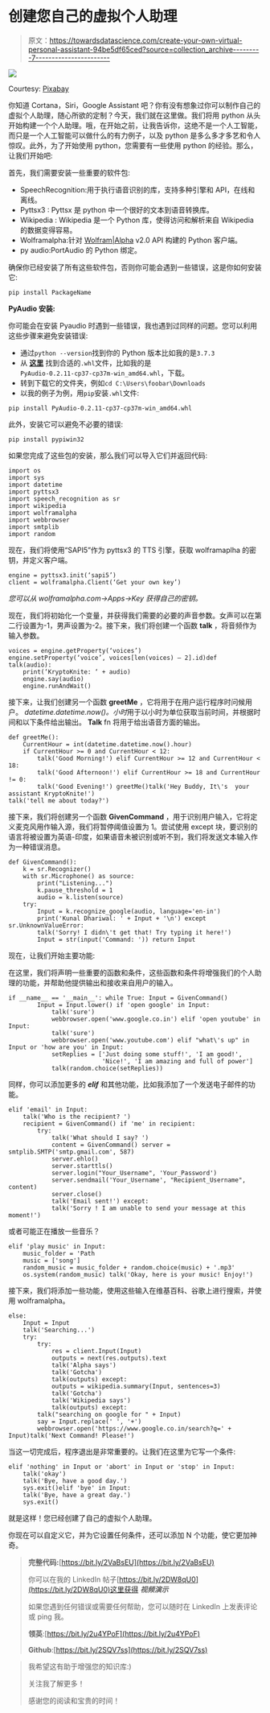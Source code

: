 # 创建您自己的虚拟个人助理

> 原文：<https://towardsdatascience.com/create-your-own-virtual-personal-assistant-94be5df65ced?source=collection_archive---------7----------------------->

![](img/13a7ba0b0c30a43647f10a465e1cb97d.png)

Courtesy: [Pixabay](https://pixabay.com/photos/robot-mech-machine-technology-2301646/#)

你知道 Cortana，Siri，Google Assistant 吧？你有没有想象过你可以制作自己的虚拟个人助理，随心所欲的定制？今天，我们就在这里做。我们将用 python 从头开始构建一个个人助理。哦，在开始之前，让我告诉你，这绝不是一个人工智能，而只是一个人工智能可以做什么的有力例子，以及 python 是多么多才多艺和令人惊叹。此外，为了开始使用 python，您需要有一些使用 python 的经验。那么，让我们开始吧:

首先，我们需要安装一些重要的软件包:

*   SpeechRecognition:用于执行语音识别的库，支持多种引擎和 API，在线和离线。
*   Pyttsx3 : Pyttsx 是 python 中一个很好的文本到语音转换库。
*   Wikipedia : Wikipedia 是一个 Python 库，使得访问和解析来自 Wikipedia 的数据变得容易。
*   Wolframalpha:针对 [Wolfram|Alpha](http://wolframalpha.com/) v2.0 API 构建的 Python 客户端。
*   py audio:PortAudio 的 Python 绑定。

确保你已经安装了所有这些软件包，否则你可能会遇到一些错误，这是你如何安装它:

```
pip install PackageName
```

**PyAudio 安装:**

你可能会在安装 Pyaudio 时遇到一些错误，我也遇到过同样的问题。您可以利用这些步骤来避免安装错误:

*   通过`python --version`找到你的 Python 版本比如我的是`3.7.3`
*   从 [**这里**](https://www.lfd.uci.edu/~gohlke/pythonlibs/#pyaudio) 找到合适的`.whl`文件，比如我的是`PyAudio‑0.2.11‑cp37‑cp37m‑win_amd64.whl`，下载。
*   转到下载它的文件夹，例如`cd C:\Users\foobar\Downloads`
*   以我的例子为例，用`pip`安装`.whl`文件:

```
pip install PyAudio-0.2.11-cp37-cp37m-win_amd64.whl
```

此外，安装它可以避免不必要的错误:

```
pip install pypiwin32
```

如果您完成了这些包的安装，那么我们可以导入它们并返回代码:

```
import os
import sys
import datetime
import pyttsx3
import speech_recognition as sr
import wikipedia
import wolframalpha
import webbrowser
import smtplib
import random
```

现在，我们将使用“SAPI5”作为 pyttsx3 的 TTS 引擎，获取 wolframaplha 的密钥，并定义客户端。

```
engine = pyttsx3.init(‘sapi5’) 
client = wolframalpha.Client(‘Get your own key’)
```

*您可以从 wolframalpha.com->Apps->Key 获得自己的密钥。*

现在，我们将初始化一个变量，并获得我们需要的必要的声音参数。女声可以在第二行设置为-1，男声设置为-2。接下来，我们将创建一个函数 **talk** ，将音频作为输入参数。

```
voices = engine.getProperty(‘voices’)
engine.setProperty(‘voice’, voices[len(voices) — 2].id)def talk(audio): 
    print(‘KryptoKnite: ‘ + audio) 
    engine.say(audio) 
    engine.runAndWait()
```

接下来，让我们创建另一个函数 **greetMe** ，它将用于在用户运行程序时问候用户。 *datetime.datetime.now()。小时*用于以小时为单位获取当前时间，并根据时间和以下条件给出输出。 **Talk** fn 将用于给出语音方面的输出。

```
def greetMe():
    CurrentHour = int(datetime.datetime.now().hour)
    if CurrentHour >= 0 and CurrentHour < 12:
        talk('Good Morning!') elif CurrentHour >= 12 and CurrentHour < 18:
        talk('Good Afternoon!') elif CurrentHour >= 18 and CurrentHour != 0:
        talk('Good Evening!') greetMe()talk('Hey Buddy, It\'s  your assistant KryptoKnite!')
talk('tell me about today?')
```

接下来，我们将创建另一个函数 **GivenCommand** ，用于识别用户输入，它将定义麦克风用作输入源，我们将暂停阈值设置为 1。尝试使用 except 块，要识别的语言将被设置为英语-印度，如果语音未被识别或听不到，我们将发送文本输入作为一种错误消息。

```
def GivenCommand():
    k = sr.Recognizer()
    with sr.Microphone() as source:
        print("Listening...")
        k.pause_threshold = 1
        audio = k.listen(source)
    try:
        Input = k.recognize_google(audio, language='en-in')
        print('Kunal Dhariwal: ' + Input + '\n') except sr.UnknownValueError:
        talk('Sorry! I didn\'t get that! Try typing it here!')
        Input = str(input('Command: ')) return Input
```

现在，让我们开始主要功能:

在这里，我们将声明一些重要的函数和条件，这些函数和条件将增强我们的个人助理的功能，并帮助他提供输出和接收来自用户的输入。

```
if __name__ == '__main__': while True: Input = GivenCommand()
        Input = Input.lower() if 'open google' in Input:
            talk('sure')
            webbrowser.open('www.google.co.in') elif 'open youtube' in Input:
            talk('sure')
            webbrowser.open('www.youtube.com') elif "what\'s up" in Input or 'how are you' in Input:
            setReplies = ['Just doing some stuff!', 'I am good!',                                     
                          'Nice!', 'I am amazing and full of power']
            talk(random.choice(setReplies))
```

同样，你可以添加更多的 ***elif*** 和其他功能，比如我添加了一个发送电子邮件的功能。

```
elif 'email' in Input:
    talk('Who is the recipient? ')
    recipient = GivenCommand() if 'me' in recipient:
        try:
            talk('What should I say? ')
            content = GivenCommand() server = smtplib.SMTP('smtp.gmail.com', 587)
            server.ehlo()
            server.starttls()
            server.login("Your_Username", 'Your_Password')
            server.sendmail('Your_Username', "Recipient_Username", content)
            server.close()
            talk('Email sent!') except:
            talk('Sorry ! I am unable to send your message at this moment!')
```

或者可能正在播放一些音乐？

```
elif 'play music' in Input:
    music_folder = 'Path
    music = ['song']
    random_music = music_folder + random.choice(music) + '.mp3'
    os.system(random_music) talk('Okay, here is your music! Enjoy!')
```

接下来，我们将添加一些功能，使用这些输入在维基百科、谷歌上进行搜索，并使用 wolframalpha。

```
else:
    Input = Input
    talk('Searching...')
    try:
        try:
            res = client.Input(Input)
            outputs = next(res.outputs).text
            talk('Alpha says')
            talk('Gotcha')
            talk(outputs) except:
            outputs = wikipedia.summary(Input, sentences=3)
            talk('Gotcha')
            talk('Wikipedia says')
            talk(outputs) except:
        talk("searching on google for " + Input)
        say = Input.replace(' ', '+')
        webbrowser.open('https://www.google.co.in/search?q=' + Input)talk('Next Command! Please!')
```

当这一切完成后，程序退出是非常重要的。让我们在这里为它写一个条件:

```
elif 'nothing' in Input or 'abort' in Input or 'stop' in Input:
    talk('okay')
    talk('Bye, have a good day.')
    sys.exit()elif 'bye' in Input:
    talk('Bye, have a great day.')
    sys.exit()
```

就是这样！您已经创建了自己的虚拟个人助理。

你现在可以自定义它，并为它设置任何条件，还可以添加 N 个功能，使它更加神奇。

> **完整代码:**[https://bit.ly/2VaBsEU](https://bit.ly/2VaBsEU)
> 
> 你可以在我的 LinkedIn 帖子[https://bit.ly/2DW8qU0](https://bit.ly/2DW8qU0)这里获得 ***视频演示***
> 
> 如果您遇到任何错误或需要任何帮助，您可以随时在 LinkedIn 上发表评论或 ping 我。
> 
> **领英**:[https://bit.ly/2u4YPoF](https://bit.ly/2u4YPoF)
> 
> **Github**:[https://bit.ly/2SQV7ss](https://bit.ly/2SQV7ss)

> 我希望这有助于增强您的知识库:)
> 
> 关注我了解更多！
> 
> 感谢您的阅读和宝贵的时间！